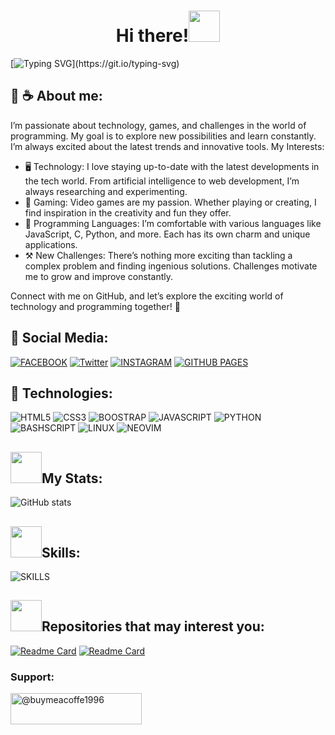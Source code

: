 <h1 align="center">Hi there!<img src="https://media.giphy.com/media/3ohhwExYXg3q8oC26Q/giphy.gif" width=50></img></h1>

[![Typing SVG](https://readme-typing-svg.demolab.com?font=Fira+Code&size=90&pause=1000&color=77F724&random=false&width=1900&height=520&lines=Hello+again%2C+I'm++Isaac++front-end;and+I+like+the+world+of+programming;Without+further+ado+let's+begin...)](https://git.io/typing-svg)

 <h2 >🍪 ☕ About me: </h2>

I’m passionate about technology, games, and challenges in the world of programming. My goal is to explore new possibilities and learn constantly. I’m always excited about the latest trends and innovative tools. My Interests:
* 🖥️ Technology: I love staying up-to-date with the latest developments in the tech world. From artificial intelligence to web development, I’m always researching and experimenting. 
* 👾 Gaming: Video games are my passion. Whether playing or creating, I find inspiration in the creativity and fun they offer.
* 🧠 Programming Languages: I’m comfortable with various languages like JavaScript, C, Python, and more. Each has its own charm and unique applications. 
* ⚒️ New Challenges: There’s nothing more exciting than tackling a complex problem and finding ingenious solutions. Challenges motivate me to grow and improve constantly.

Connect with me on GitHub, and let’s explore the exciting world of technology and programming together! 🚀

<h2>📌 Social Media:</h2>

[![FACEBOOK](https://img.shields.io/badge/facebook---?style=for-the-badge&logo=facebook&logoColor=white&color=blue)](htts://facebook.com/https://www.facebook.com/isaac.maldonado.921/)
[![Twitter](https://img.shields.io/badge/%40isaacmaldonad21---?style=for-the-badge&logo=x&logoColor=white&color=black)](httts://twitter.com/isaacamaldonad21/)
[![INSTAGRAM](https://img.shields.io/badge/INSTAGRAM---?style=for-the-badge&logo=instagram&logoColor=white&color=%23f14c55)](https://instagram.com/isaacmaldonado1996/)
[![GITHUB PAGES](https://img.shields.io/badge/GITHUB-PAGES---?style=for-the-badge&logo=github&logoColor=white&color=%23262626)](https://github.com/isaac1965.github.io/)

<h2>📌 Technologies:</h2> 

![HTML5](https://img.shields.io/badge/html5---?style=for-the-badge&logo=html5&logoColor=white&color=orange) 
![CSS3](https://img.shields.io/badge/CSS3---?style=for-the-badge&logo=css3&logoColor=white&color=%20%232a0ecc%20)
![BOOSTRAP  ](https://img.shields.io/badge/BOOTSTRAP---?style=for-the-badge&logo=bootstrap&logoColor=white&color=%237a10f7)
![JAVASCRIPT](https://img.shields.io/badge/javascprit-black?style=for-the-badge&logo=javascript&logoColor=yellow)
![PYTHON](https://img.shields.io/badge/PYTHON---?style=for-the-badge&logo=python&logoColor=yellow&color=%20%23054b82)
![BASHSCRIPT](https://img.shields.io/badge/bashscript---?style=for-the-badge&logo=gnu%20bash&logoColor=white&color=black)
![LINUX](https://img.shields.io/badge/LINUX---?style=for-the-badge&logo=gnu&logoColor=white&color=gray)
![NEOVIM](https://img.shields.io/badge/NEOVIM---?style=for-the-badge&logo=neovim&logoColor=white&color=%20%23298926)

<h2><img src="https://media.giphy.com/media/3o7btLYqcZhUb2GP16/giphy.gif" width=50></img>My Stats: </h2>

![GitHub stats](https://github-readme-stats.vercel.app/api?username=isaac1965&show_icons=true&theme=dark&rank_icon=github) 
  

<h2><img src="https://media.giphy.com/media/l46CBW3gBjDxj2Skg/giphy.gif" width=50></img>Skills: </h2>


![SKILLS](https://github-readme-stats.vercel.app/api/top-langs/?username=isaac1965&hide_progress=true&theme=dark)

<h2><img src="https://media.giphy.com/media/xUA7bcJspBQvTfOne0/giphy.gif" width=50></img>Repositories that may interest you: </h2>

[![Readme Card](https://github-readme-stats.vercel.app/api/pin/?username=isaac1965&repo=vim-improved&theme=dark&show_owner=true)](https://github.com/isaac1965/vim-improved) [![Readme Card](https://github-readme-stats.vercel.app/api/pin/?username=isaac1965&repo=Neovim&theme=dark&show_owner=true)](https://github.com/isaac1965/Neovim)

<h3 align="left">Support:</h3><a href="https://paypal.me/buymeacoffe1996?country.x=VE&locale.x=es_XC"><img align="center" src="https://cdn.buymeacoffee.com/buttons/v2/default-yellow.png" height="50" width="210" alt="@buymeacoffe1996"/></a
